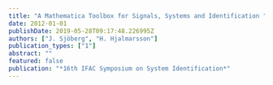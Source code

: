 ```yaml
---
title: "A Mathematica Toolbox for Signals, Systems and Identification "
date: 2012-01-01
publishDate: 2019-05-28T09:17:48.226995Z
authors: ["J. Sjöberg", "H. Hjalmarsson"]
publication_types: ["1"]
abstract: ""
featured: false
publication: "*16th IFAC Symposium on System Identification*"
---
```


